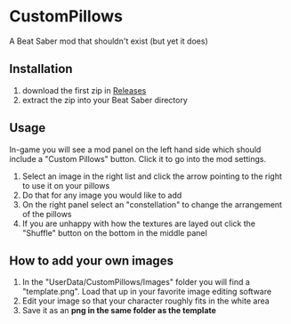 # CustomPillows
A Beat Saber mod that shouldn't exist (but yet it does)

## Installation
1) download the first zip in [Releases](https://github.com/ToniMacaroni/CustomPillows/releases)
2) extract the zip into your Beat Saber directory

## Usage
In-game you will see a mod panel on the left hand side which should include a "Custom Pillows" button.
Click it to go into the mod settings.

1) Select an image in the right list and click the arrow pointing to the right to use it on your pillows
2) Do that for any image you would like to add
3) On the right panel select an "constellation" to change the arrangement of the pillows
4) If you are unhappy with how the textures are layed out click the "Shuffle" button on the bottom in the middle panel

## How to add your own images

1) In the "UserData/CustomPillows/Images" folder you will find a "template.png". Load that up in your favorite image editing software
2) Edit your image so that your character roughly fits in the white area
3) Save it as an **png in the same folder as the template**
